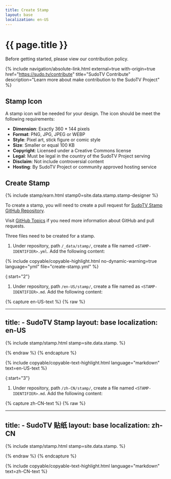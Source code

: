 ```yaml
---
title: Create Stamp
layout: base
localization: en-US
---
```


# {{ page.title }}

Before getting started, please view our contribution policy.

{% include navigation/absolute-link.html
    external=true
    with-origin=true
    href="https://sudo.tv/contribute"
    title="SudoTV Contribute"
    description="Learn more about make contribution to the SudoTV Project"
%}

## Stamp Icon

A stamp icon will be needed for your design. The icon should be meet the following requirements:

- **Dimension**: Exactly 360 * 144 pixels
- **Format**: PNG, JPG, JPEG or WEBP
- **Style**: Pixel art, stick figure or comic style
- **Size**: Smaller or equal 100 KB
- **Copyright**: Licensed under a Creative Commons license
- **Legal**: Must be legal in the country of the SudoTV Project serving
- **Disclaim**: Not include controversial content
- **Hosting**: By SudoTV Project or community approved hosting service

## Create Stamp

{% include stamp/earn.html
    stamp0=site.data.stamp.stamp-designer
%}

To create a stamp, you will need to create a pull request for [SudoTV Stamp GitHub Repository](https://github.com/SudoTV/stamp.sudo.tv).

Visit [GitHub Topics](https://resource.sudo.tv/topic/github) if you need more information about GitHub and pull requests.

Three files need to be created for a stamp.

1. Under repository, path `/_data/stamp/`, create a file named `<STAMP-IDENTIFIER>.yml`. Add the following content:

{% include copyable/copyable-highlight.html
    no-dynamic-warning=true
    language="yml"
    file="create-stamp.yml"
%}

{:start="2"}
1. Under repository, path `/en-US/stamp/`, create a file named as `<STAMP-IDENTIFIER>.md`. Add the following content:

{% capture en-US-text %}
{% raw %}

---
title: <STAMP-LOCAL-NAME> - SudoTV Stamp
layout: base
localization: en-US
---

{% include stamp/stamp.html
    stamp=site.data.stamp.<STAMP-IDENTIFIER>
%}

{% endraw %}
{% endcapture %}

{% include copyable/copyable-text-highlight.html
    language="markdown"
    text=en-US-text
%}

{:start="3"}
1. Under repository, path `/zh-CN/stamp/`, create a file named `<STAMP-IDENTIFIER>.md`. Add the following content:

{% capture zh-CN-text %}
{% raw %}

---
title: <STAMP-LOCAL-NAME> - SudoTV 贴纸
layout: base
localization: zh-CN
---

{% include stamp/stamp.html
    stamp=site.data.stamp.<STAMP-IDENTIFIER>
%}

{% endraw %}
{% endcapture %}

{% include copyable/copyable-text-highlight.html
    language="markdown"
    text=zh-CN-text
%}